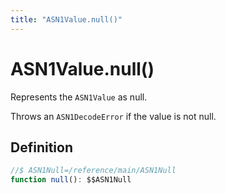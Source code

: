 ```yaml
---
title: "ASN1Value.null()"
---
```


# ASN1Value.null()

Represents the `ASN1Value` as null.

Throws an `ASN1DecodeError` if the value is not null.

## Definition

```ts
//$ ASN1Null=/reference/main/ASN1Null
function null(): $$ASN1Null
```
